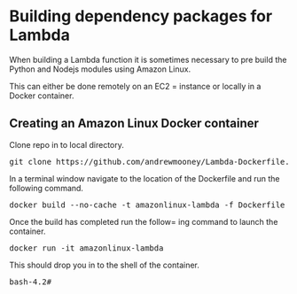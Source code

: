 # Building dependency packages for Lambda

<div class="3D&quot;Section1&quot;">

When building a Lambda function it is sometimes necessary to pre build the Python and Nodejs modules using Amazon Linux.

This can either be done remotely on an EC2 = instance or locally in a Docker container.

## Creating an Amazon Linux Docker container

Clone repo in to local directory.
<pre>git clone https://github.com/andrewmooney/Lambda-Dockerfile.git</pre>

In a terminal window navigate to the location of the Dockerfile and run the following command.
<pre>docker build --no-cache -t amazonlinux-lambda -f Dockerfile .</pre>

Once the build has completed run the follow= ing command to launch the container.
<pre>docker run -it amazonlinux-lambda</pre>

This should drop you in to the shell of the container.
<pre>bash-4.2#</pre>